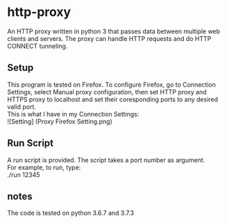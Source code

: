 ﻿# http-proxy
An HTTP proxy written in python 3 that passes data between multiple web clients and servers. The proxy can handle HTTP requests and do HTTP CONNECT tunneling.
## Setup
This program is tested on Firefox. To configure Firefox, go to Connection Settings, select Manual proxy configuration, then set HTTP proxy and HTTPS proxy to localhost and set their coresponding ports to any desired valid port.    
This is what I have in my Connection Settings:     
![Setting] (Proxy Firefox Setting.png)
## Run Script
A run script is provided. The script takes a port number as argument.      
For example, to run, type:     
./run 12345     
## notes
The code is tested on python 3.6.7 and 3.7.3
